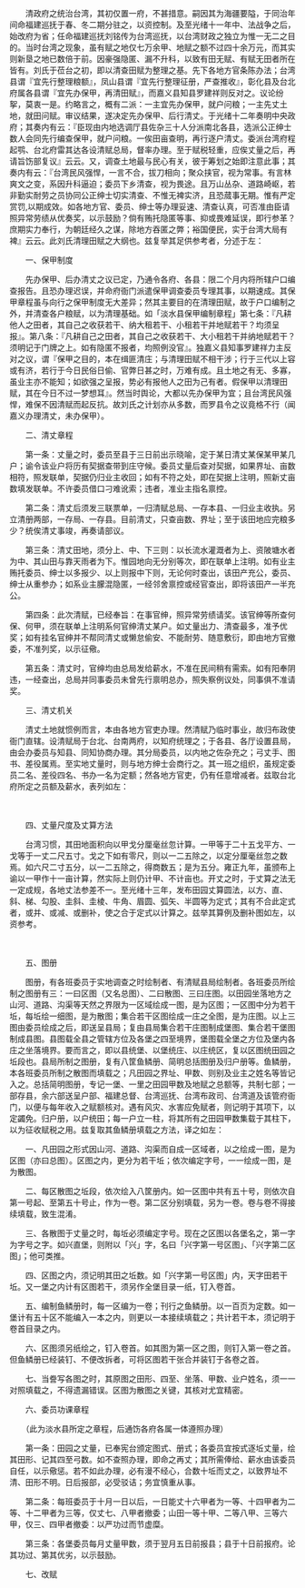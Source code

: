 <!-- { "loadSidebar": true } -->
　　清政府之统治台湾，其初仅置一府，不甚措意。嗣因其为海疆要隘，于同治年间命福建巡抚于春、冬二期分驻之，以资控制。及至光绪十一年中、法战争之后，始改府为省；任命福建巡抚刘铭传为台湾巡抚，以台湾财政之独立为惟一无二之目的。当时台湾之现象，虽有赋之地仅七万余甲、地赋之额不过四十余万元，而其实则新垦之地已数倍于前。因豪强隐匿、漏不升科，以致有田无赋、有赋无田者所在皆有。刘氏于莅台之初，即以清查田赋为整理之基。先下各地方官条陈办法；台湾县谓『宜先行整理粮额』，凤山县谓『宜先行整理征册，严查推收』，彰化县及台北府属各县谓『宜先办保甲，再清田赋』，而嘉义县知县罗建祥则反对之。议论纷挐，莫衷一是。约略言之，概有二派：一主宜先办保甲，就户问粮；一主先丈土地，就田问赋。审议结果，遂决定先办保甲、后行清丈。于光绪十二年奏明中央政府；其奏内有云：『臣现由内地选调厅县佐杂三十人分派南北各县，选派公正绅士数人会同先行编查保甲，就户问粮。一俟田亩查明，再行逐户清丈。委派台湾府程起鹗、台北府雷其达各设清赋总局，督率办理。至于赋税轻重，应俟丈量之后，再请旨饬部复议』云云。又，调查土地最与民心有关，彼于筹划之始即注意此事；其奏内有云：『台湾民风强悍，一言不合，拔刀相向；聚众挟官，视为常事。有言林爽文之变，系因升科逼迫；委员下乡清查，视为畏途。且万山丛杂、道路崎岖，若非勤实耐劳之员协同公正绅士切实清查、不惟无裨实济，且恐蒇事无期。惟有严定赏罚,以期成效。如各地方官、委员、绅士等办理妥速、清查认真，可否准由臣请照异常劳绩从优奏奖，以示鼓励？倘有贿托隐匿等事、抑或畏难延误，即行参革？庶期实力奉行，为朝廷经久之谋，除地方吞匿之弊；裕国便民，实于台湾大局有裨』云云。此刘氏清理田赋之大纲也。兹复举其足供参考者，分述于左：

　　一、保甲制度

　　先办保甲、后办清丈之议已定，乃通令各府、各县：限二个月内将所辖户口编查报告。且恐办理迟误，并命府衙门派遣保甲调查委员专理其事，以期速成。其保甲章程虽与向行之保甲制度无大差异；然其主要目的在清理田赋，故于户口编制之外，并清查各户粮赋，以为清理基础。如「淡水县保甲编制章程」第七条：『凡耕他人之田者，其自己之收获若干、纳大租若干、小租若干并地赋若干？均须呈报』。第八条：『凡耕自己之田者，其自己之收获若干、大小租若干并纳地赋若干？须明记于门牌之上。如有隐匿不报者，均照例没官』。独嘉义县知事罗建祥力主反对之议，谓『保甲之目的，本在缉匪清庄；与清理田赋不相干涉；行于三代以上容或有济，若行于今日民俗日偷、官弊日甚之时，万难有成。且土地之有无、多寡，虽业主亦不能知；如欲强之呈报，势必有报他人之田为己有者。假保甲以清理田赋，其在今日不过一梦想耳』。然当时舆论，大都以先办保甲为宜；且台湾民风强悍，难保不因清赋而起反抗。故刘氏之计划亦从多数，而罗县令之议竟格不行（闻嘉义办理清丈，未办保甲）。

　　二、清丈章程

　　第一条：丈量之时，委员至县于三日前出示晓喻，定于某日清丈某保某甲某几户；谕令该业户将历有契据查带到庄守候。委员丈量后查对契据，如果界址、亩数相符，照发联单，契据仍归业主收回；如有不符之处，即在契据上注明，照新丈亩数填发联单。不许委员借口刁难讹索；违者，准业主指名禀控。

　　第二条：清丈后须发三联票单，一归清赋总局、一存本县、一归业主收执。另立清册两部，一存局、一存县。目前清丈，只查亩数、界址；至于该田地应完粮多少？统俟清丈事竣，再奏请部议。

　　第三条：清丈田地，须分上、中、下三则：以长流水灌溉者为上、资陂塘水者为中、其山田与靠天雨者为下。惟园地向无分别等次，即在联单上注明。如有业主贿托委员、绅士以多报少、以上则报中下则，无论何时查出，该田产充公，委员、绅士从重参办；如系业主朦混隐匿，一经邻舍禀控或经官查出，即将该田产一半充公。

　　第四条：此次清赋，已经奉旨：在事官绅，照异常劳绩请奖。该官绅等所查何保、何甲，须在联单上注明系何官绅清丈某户。如丈量出力、清查最多，准予优奖；如有挂名官绅并不帮同清丈或懒怠偷安、不能耐劳、随意敷衍，即由地方官撤委，不准列奖，以示征儆。

　　第五条：清丈时，官绅均由总局发给薪水，不准在民间稍有需索。如有阳奉阴违，一经查出，总局并同事委员未曾先行禀明总办，照失察例议处，同事俱不准请奖。

　　三、清丈机关

　　清丈土地就惯例而言，本由各地方官吏办理。然清赋乃临时事业，故归布政使衙门直辖。设清赋局于台北、台南两府，以知府统理之；于各县、各厅设置县局，由会办委员与知县、同知协商办理。其分局委员，以内地之佐杂充之；弓丈手、图书、差役属焉。至实地丈量时，则与地方绅士会商行之。其一班之组织，虽规定委员二名、差役四名、书办一名为定额；然各地方官吏，仍有任意增减者。兹取台北府所定之员额及薪水，表列如左：

　　

　　四、丈量尺度及丈算方法

　　台湾习惯，其田地面积向以甲戈分厘毫丝忽计算。一甲等于二十五戈平方、一戈等于一丈二尺五寸。戈之下如有零尺，则以一二五除之，以定分厘毫丝忽之数焉。如六尺二寸五分，以一二五除之，得商数五；是为五分。雍正九年，虽颁布上谕以一甲作十一亩计算，然实际上则仍计甲、不计亩也。开丈之时，于丈算之法无一定成规，各地丈法参差不一。至光绪十三年，发布田园丈算圆法，以方、直、斜、梯、勾股、圭斜、圭棱、牛角、眉圆、弧矢、半圆等为定式；其有不合此定式者，或并、或减、或删补，使之合于定式以计算之。兹举其算例及删补图如左，以资参考。

　　

　　五、图册

　　图册，有各班委员于实地调查之时绘制者、有清赋县局绘制者。各班委员所绘制之图册有三：一曰区图（又名总图）、二曰散图、三曰庄图。以田园坐落地方之山河、道路、沟渠等天然之界限为一区域绘成一图，是为区图；一区图中分为若干坵，每坵绘一细图，是为散图；集合若干区图绘成一庄之全图，是为庄图。以上三图由委员绘成之后，即送呈县局；复由县局集合若干庄图制成堡图、集合若干堡图制成县图。县图载全县之管辖方位及各堡之四至境界，堡图载全堡之方位及堡内各庄之坐落境界。要而言之，即以县统堡、以堡统庄、以庄统区，复以区图统田园之坵段也。县局所制之图册，复有八筐鱼鳞册、简明总括图册及归户册等。鱼鳞册，本各班委员所制之散图而填载之；凡田园之界址、甲数、则别及业主之姓名等皆记入之。总括简明图册，专记一堡、一里之田园甲数及地赋之总额等，共制七部；一部存县，余六部送呈户部、福建总督、台湾巡抚、台湾布政司、台湾道及该管府衙门，以便与每年收入之赋额核对。遇有风灾、水害应免赋者，则记明于其项下，以定蠲免。归户册，以户统田；每一户立一柱，将其所有之田园甲数集载于其柱下，以为征收赋税之用。兹复取其鱼鳞册填载之方法，译之如左：

　　一、凡田园之形式因山河、道路、沟渠而自成一区域者，以之绘成一图，是为区图（亦曰总图）。区图之内，更分为若干坵；依次编定字号，一一绘成一图，是为散图。

　　二、每区散图之坵段，依次绘入八筐册内。如一区图中共有五十号，则依次自第一号起、至第五十号止，作为一卷。第二区分别填载，另为一卷。卷与卷不得接续填载，致生混淆。

　　三、各散图于丈量之时，每坵必须编定字号。现在之区图以各堡名之，第一字为字号之字。如兴直堡，则附以「兴」字，名曰「兴字第一号区图」、「兴字第二区图」；他可类推。

　　四、区图之内，须记明其田之坵数。如「兴字第一号区图」内，天字田若干坵。又一堡之内计有区图若干，须另作全堡目录一纸，钉入卷首。

　　五、编制鱼鳞册时，每一区编为一卷；刊行之鱼鳞册。以一百页为定数。如一堡计有五十区不能编入一本之内，则更以一本接续填载之；共计若干本，须记明于卷首目录之内。

　　六、区图须另纸绘之，钉入卷首。如其图为第一区之图，则钉入第一卷之首。但鱼鳞册已经装钉、不便改拆者，可将区图若干张合并装钉于各卷之首。

　　七、当誊写各图之时，其原图之田形、四至、坐落、甲数、业户姓名，须一一对照填载之，不得遗漏错误。区图为散图之关键，其核对尤宜精密。

　　六、委员功课章程

　　（此为淡水县所定之章程，后通饬各府各属一体遵照办理）

　　第一条：田园之丈量，已奉宪台颁定图式、册式；各委员宜按式逐坵丈量，绘其田形、记其四至弓数。如不查照办理，即命之再丈；其所需俸给、薪水由该委员自任，以示儆惩。若不如此办理，必有漫不经心，合数十坵而丈之，以致界址不清、田形不明。日后报部，必受驳诘；务宜慎重从事。

　　第二条：每班委员于十月一日以后，一日能丈十六甲者为一等、十四甲者为二等、十二甲者为三等，仅丈七、八甲者撤委；山田一等十甲、二等八甲、三等六甲，仅三、四甲者撤委：以严功过而节虚糜。

　　第三条：各堡委员每月丈量甲数，须于翌月五日前报县；县于十日前报府。论其功过、第其优劣，以示鼓励。

　　七、改赋

